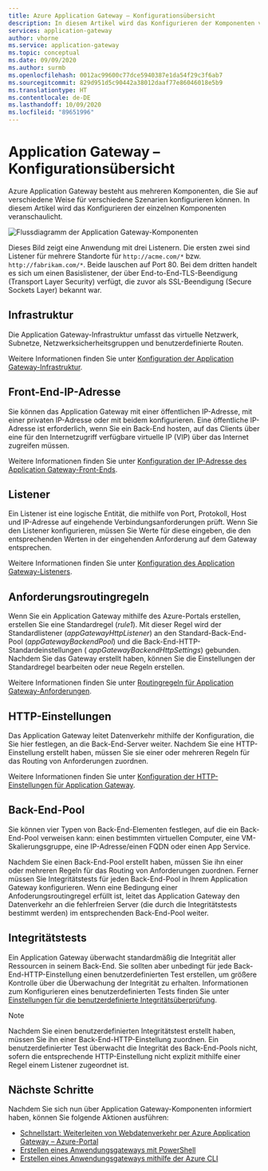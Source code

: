 ```yaml
---
title: Azure Application Gateway – Konfigurationsübersicht
description: In diesem Artikel wird das Konfigurieren der Komponenten von Azure Application Gateway beschrieben.
services: application-gateway
author: vhorne
ms.service: application-gateway
ms.topic: conceptual
ms.date: 09/09/2020
ms.author: surmb
ms.openlocfilehash: 0012ac99600c77dce5940387e1da54f29c3f6ab7
ms.sourcegitcommit: 829d951d5c90442a38012daaf77e86046018e5b9
ms.translationtype: HT
ms.contentlocale: de-DE
ms.lasthandoff: 10/09/2020
ms.locfileid: "89651996"
---
```

# <a name="application-gateway-configuration-overview"></a>Application Gateway – Konfigurationsübersicht

Azure Application Gateway besteht aus mehreren Komponenten, die Sie auf verschiedene Weise für verschiedene Szenarien konfigurieren können. In diesem Artikel wird das Konfigurieren der einzelnen Komponenten veranschaulicht.

![Flussdiagramm der Application Gateway-Komponenten](./media/configuration-overview/configuration-overview1.png)

Dieses Bild zeigt eine Anwendung mit drei Listenern. Die ersten zwei sind Listener für mehrere Standorte für `http://acme.com/*` bzw. `http://fabrikam.com/*`. Beide lauschen auf Port 80. Bei dem dritten handelt es sich um einen Basislistener, der über End-to-End-TLS-Beendigung (Transport Layer Security) verfügt, die zuvor als SSL-Beendigung (Secure Sockets Layer) bekannt war.

## <a name="infrastructure"></a>Infrastruktur

Die Application Gateway-Infrastruktur umfasst das virtuelle Netzwerk, Subnetze, Netzwerksicherheitsgruppen und benutzerdefinierte Routen.

Weitere Informationen finden Sie unter [Konfiguration der Application Gateway-Infrastruktur](configuration-infrastructure.md).



## <a name="front-end-ip-address"></a>Front-End-IP-Adresse

Sie können das Application Gateway mit einer öffentlichen IP-Adresse, mit einer privaten IP-Adresse oder mit beidem konfigurieren. Eine öffentliche IP-Adresse ist erforderlich, wenn Sie ein Back-End hosten, auf das Clients über eine für den Internetzugriff verfügbare virtuelle IP (VIP) über das Internet zugreifen müssen.

Weitere Informationen finden Sie unter [Konfiguration der IP-Adresse des Application Gateway-Front-Ends](configuration-front-end-ip.md).

## <a name="listeners"></a>Listener

Ein Listener ist eine logische Entität, die mithilfe von Port, Protokoll, Host und IP-Adresse auf eingehende Verbindungsanforderungen prüft. Wenn Sie den Listener konfigurieren, müssen Sie Werte für diese eingeben, die den entsprechenden Werten in der eingehenden Anforderung auf dem Gateway entsprechen.

Weitere Informationen finden Sie unter [Konfiguration des Application Gateway-Listeners](configuration-listeners.md).

## <a name="request-routing-rules"></a>Anforderungsroutingregeln

Wenn Sie ein Application Gateway mithilfe des Azure-Portals erstellen, erstellen Sie eine Standardregel (*rule1*). Mit dieser Regel wird der Standardlistener (*appGatewayHttpListener*) an den Standard-Back-End-Pool (*appGatewayBackendPool*) und die Back-End-HTTP-Standardeinstellungen ( *appGatewayBackendHttpSettings*) gebunden. Nachdem Sie das Gateway erstellt haben, können Sie die Einstellungen der Standardregel bearbeiten oder neue Regeln erstellen.

Weitere Informationen finden Sie unter [Routingregeln für Application Gateway-Anforderungen](configuration-request-routing-rules.md).

## <a name="http-settings"></a>HTTP-Einstellungen

Das Application Gateway leitet Datenverkehr mithilfe der Konfiguration, die Sie hier festlegen, an die Back-End-Server weiter. Nachdem Sie eine HTTP-Einstellung erstellt haben, müssen Sie sie einer oder mehreren Regeln für das Routing von Anforderungen zuordnen.

Weitere Informationen finden Sie unter [Konfiguration der HTTP-Einstellungen für Application Gateway](configuration-http-settings.md).

## <a name="back-end-pool"></a>Back-End-Pool

Sie können vier Typen von Back-End-Elementen festlegen, auf die ein Back-End-Pool verweisen kann: einen bestimmten virtuellen Computer, eine VM-Skalierungsgruppe, eine IP-Adresse/einen FQDN oder einen App Service. 

Nachdem Sie einen Back-End-Pool erstellt haben, müssen Sie ihn einer oder mehreren Regeln für das Routing von Anforderungen zuordnen. Ferner müssen Sie Integritätstests für jeden Back-End-Pool in Ihrem Application Gateway konfigurieren. Wenn eine Bedingung einer Anfoderungsroutingregel erfüllt ist, leitet das Application Gateway den Datenverkehr an die fehlerfreien Server (die durch die Integritätstests bestimmt werden) im entsprechenden Back-End-Pool weiter.

## <a name="health-probes"></a>Integritätstests

Ein Application Gateway überwacht standardmäßig die Integrität aller Ressourcen in seinem Back-End. Sie sollten aber unbedingt für jede Back-End-HTTP-Einstellung einen benutzerdefinierten Test erstellen, um größere Kontrolle über die Überwachung der Integrität zu erhalten. Informationen zum Konfigurieren eines benutzerdefinierten Tests finden Sie unter [Einstellungen für die benutzerdefinierte Integritätsüberprüfung](application-gateway-probe-overview.md#custom-health-probe-settings).

> [!NOTE]
> Nachdem Sie einen benutzerdefinierten Integritätstest erstellt haben, müssen Sie ihn einer Back-End-HTTP-Einstellung zuordnen. Ein benutzerdefinierter Test überwacht die Integrität des Back-End-Pools nicht, sofern die entsprechende HTTP-Einstellung nicht explizit mithilfe einer Regel einem Listener zugeordnet ist.

## <a name="next-steps"></a>Nächste Schritte

Nachdem Sie sich nun über Application Gateway-Komponenten informiert haben, können Sie folgende Aktionen ausführen:

- [Schnellstart: Weiterleiten von Webdatenverkehr per Azure Application Gateway – Azure-Portal](quick-create-portal.md)
- [Erstellen eines Anwendungsgateways mit PowerShell](quick-create-powershell.md)
- [Erstellen eines Anwendungsgateways mithilfe der Azure CLI](quick-create-cli.md)
